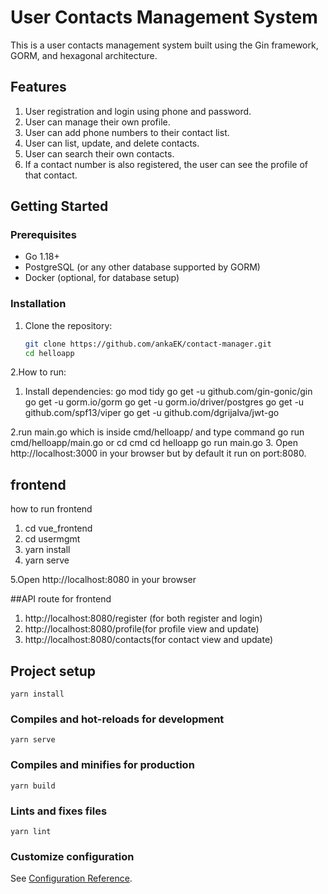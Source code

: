 # User Contacts Management System

This is a user contacts management system built using the Gin framework, GORM, and hexagonal architecture.

## Features

1. User registration and login using phone and password.
2. User can manage their own profile.
3. User can add phone numbers to their contact list.
4. User can list, update, and delete contacts.
5. User can search their own contacts.
6. If a contact number is also registered, the user can see the profile of that contact.

## Getting Started

### Prerequisites

- Go 1.18+
- PostgreSQL (or any other database supported by GORM)
- Docker (optional, for database setup)

### Installation

1. Clone the repository:

   ```sh
   git clone https://github.com/ankaEK/contact-manager.git
   cd helloapp


2.How to run:
 1. Install dependencies:
    go mod tidy
    go get -u github.com/gin-gonic/gin
    go get -u gorm.io/gorm
    go get -u gorm.io/driver/postgres
    go get -u github.com/spf13/viper
    go get -u github.com/dgrijalva/jwt-go

 2.run main.go which is inside cmd/helloapp/ and type command go run cmd/helloapp/main.go
  or 
   cd cmd
   cd helloapp
   go run main.go
 3. Open http://localhost:3000 in your browser but by default it run on port:8080.

## frontend
how to run frontend
1. cd vue_frontend
2. cd usermgmt
3. yarn install
4. yarn serve

5.Open http://localhost:8080 in your browser

##API route for frontend
1. http://localhost:8080/register (for both register and login)
2. http://localhost:8080/profile(for profile view and update)
3. http://localhost:8080/contacts(for contact view and update)


## Project setup
```
yarn install
```

### Compiles and hot-reloads for development
```
yarn serve
```

### Compiles and minifies for production
```
yarn build
```

### Lints and fixes files
```
yarn lint
```

### Customize configuration
See [Configuration Reference](https://cli.vuejs.org/config/).
